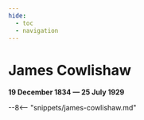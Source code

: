 ```yaml
---
hide:
  - toc
  - navigation 
---
```


# James Cowlishaw

**19 December 1834 — 25 July 1929**

--8<-- "snippets/james-cowlishaw.md"
